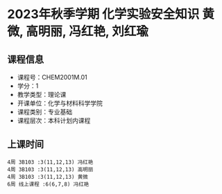 # 2023年秋季学期 化学实验安全知识 黄微, 高明丽, 冯红艳, 刘红瑜






## 课程信息

- 课程号：CHEM2001M.01
- 学分：1
- 教学类型：理论课
- 开课单位：化学与材料科学学院
- 课程类别：专业基础
- 课程层次：本科计划内课程

## 上课时间

```
4周 3B103 :3(11,12,13) 冯红艳
4周 3B103 :3(11,12,13) 高明丽
4周 3B103 :3(11,12,13) 黄微
6周 线上课程 :6(6,7,8) 冯红艳
```

